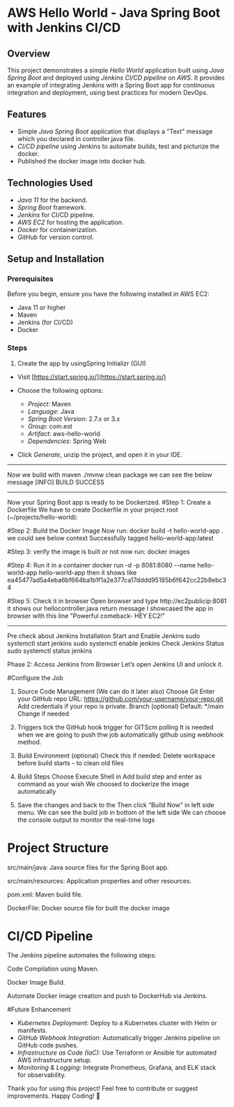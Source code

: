 # AWS Hello World - Java Spring Boot with Jenkins CI/CD

## Overview

This project demonstrates a simple *Hello World* application built using *Java Spring Boot* and deployed using *Jenkins CI/CD pipeline* on *AWS*. It provides an example of integrating Jenkins with a Spring Boot app for continuous integration and deployment, using best practices for modern DevOps.

## Features

- Simple *Java Spring Boot* application that displays a "Text" message which you declared in controller.java file.
- *CI/CD pipeline* using Jenkins to automate builds, test and picturize the docker.
- Published the docker image into docker hub.

## Technologies Used

- *Java 11* for the backend.
- *Spring Boot* framework.
- *Jenkins* for CI/CD pipeline.
- *AWS EC2* for hosting the application.
- *Docker* for containerization.
- *GitHub* for version control.

## Setup and Installation

### Prerequisites
Before you begin, ensure you have the following installed in AWS EC2:
- Java 11 or higher
- Maven
- Jenkins (for CI/CD)
- Docker

### Steps
1. Create the app by usingSpring Initializr (GUI)
- Visit [https://start.spring.io/](https://start.spring.io/)
- Choose the following options:
  - *Project*: Maven
  - *Language*: Java
  - *Spring Boot Version*: 2.7.x or 3.x
  - *Group*: com.est
  - *Artifact*: aws-hello-world
  - *Dependencies*: Spring Web

- Click *Generate*, unzip the project, and open it in your IDE.
---------------------------------------------------------------------------
Now we build with maven
./mvnw clean package
  we can see the below message 
[INFO] BUILD SUCCESS

  ----------------------------------------------------------------------------
Now your Spring Boot app is ready to be Dockerized.
#Step 1: Create a Dockerfile
We have to create Dockerfile in your project root (~/projects/hello-world):

#Step 2: Build the Docker Image
Now run:
    docker build -t hello-world-app .
we could see below context
Successfully tagged hello-world-app:latest

#Step 3: verify the image is built or not
now run:
    docker images

#Step 4: Run it in a container
    docker run -d -p 8081:8080 --name hello-world-app hello-world-app
then it shows like 
ea45477ad5a4eba6bf664ba1b1f1a2e377ca17dddd95185b6f642cc22b8ebc34

#Step 5: Check it in browser
    Open browser and type http://ec2publicip:8081 
it shows our hellocontroller.java return message
I showcased the app in browser with this line "Powerful comeback- HEY EC2!"

--------------------------------------------------------------------------------
Pre check about Jenkins Installation 
Start and Enable Jenkins
    sudo systemctl start jenkins
    sudo systemctl enable jenkins
Check Jenkins Status
    sudo systemctl status jenkins

Phase 2: Access Jenkins from Browser
Let’s open Jenkins UI and unlock it.

#Configure the Job
1. Source Code Management (We can do it later also)
Choose Git
Enter your GitHub repo URL:
https://github.com/your-username/your-repo.git
Add credentials if your repo is private.
Branch (optional)
Default: */main
Change if needed

2. Triggers
tick the GitHub hook trigger for GITScm polling
It is needed when we are going to push thw job automatically github using webhook method.

3. Build Environment (optional)
Check this if needed:
Delete workspace before build starts – to clean old files

4. Build Steps 
Choose Execute Shell in Add build step
and enter as command as your wish
We choosed to dockerize the image automatically

5. Save the changes and back to the 
Then click “Build Now” in left side menu.
We can see the build job in bottom of the left side 
We can choose the console output to monitor the real-time logs 

# Project Structure

src/main/java: Java source files for the Spring Boot app.

src/main/resources: Application properties and other resources.

pom.xml: Maven build file.

DockerFile: Docker source file for built the docker image

# CI/CD Pipeline

The Jenkins pipeline automates the following steps:

Code Compilation using Maven.

Docker Image Build.

Automate Docker image creation and push to DockerHub via Jenkins. 


#Future Enhancement
- *Kubernetes Deployment:* Deploy to a Kubernetes cluster with Helm or manifests.
- *GitHub Webhook Integration:* Automatically trigger Jenkins pipeline on GitHub code pushes.
- *Infrastructure as Code (IaC):* Use Terraform or Ansible for automated AWS infrastructure setup.
- *Monitoring & Logging:* Integrate Prometheus, Grafana, and ELK stack for observability.


Thank you for using this project!
Feel free to contribute or suggest improvements.
Happy Coding! 🎉

